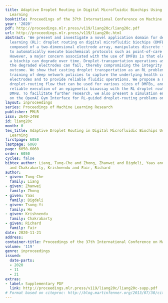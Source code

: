 ```yaml
---
title: Adaptive Droplet Routing in Digital Microfluidic Biochips Using Deep Reinforcement
  Learning
booktitle: Proceedings of the 37th International Conference on Machine Learning
year: '2020'
pdf: http://proceedings.mlr.press/v119/liang20c/liang20c.pdf
url: http://proceedings.mlr.press/v119/liang20c.html
abstract: 'We present and investigate a novel application domain for deep reinforcement
  learning (RL): droplet routing on digital microfluidic biochips (DMFBs). A DMFB,
  composed of a two-dimensional electrode array, manipulates discrete fluid droplets
  to automatically execute biochemical protocols such as point-of-care clinical diagnosis.
  However, a major concern associated with the use of DMFBs is that electrodes in
  a biochip can degrade over time. Droplet-transportation operations associated with
  the degraded electrodes can fail, thereby compromising the integrity of the bioassay
  outcome. We show that casting droplet transportation as an RL problem enables the
  training of deep network policies to capture the underlying health conditions of
  electrodes and to provide reliable fluidic operations. We propose a new RL-based
  droplet-routing flow that can be used for various sizes of DMFBs, and demonstrate
  reliable execution of an epigenetic bioassay with the RL droplet router on a fabricated
  DMFB. To facilitate further research, we also present a simulation environment based
  on the OpenAI Gym Interface for RL-guided droplet-routing problems on DMFBs.'
layout: inproceedings
series: Proceedings of Machine Learning Research
publisher: PMLR
issn: 2640-3498
id: liang20c
month: 0
tex_title: Adaptive Droplet Routing in Digital Microfluidic Biochips Using Deep Reinforcement
  Learning
firstpage: 6050
lastpage: 6060
page: 6050-6060
order: 6050
cycles: false
bibtex_author: Liang, Tung-Che and Zhong, Zhanwei and Bigdeli, Yaas and Ho, Tsung-Yi
  and Chakrabarty, Krishnendu and Fair, Richard
author:
- given: Tung-Che
  family: Liang
- given: Zhanwei
  family: Zhong
- given: Yaas
  family: Bigdeli
- given: Tsung-Yi
  family: Ho
- given: Krishnendu
  family: Chakrabarty
- given: Richard
  family: Fair
date: 2020-11-21
address: 
container-title: Proceedings of the 37th International Conference on Machine Learning
volume: '119'
genre: inproceedings
issued:
  date-parts:
  - 2020
  - 11
  - 21
extras:
- label: Supplementary PDF
  link: http://proceedings.mlr.press/v119/liang20c/liang20c-supp.pdf
# Format based on citeproc: http://blog.martinfenner.org/2013/07/30/citeproc-yaml-for-bibliographies/
---
```

